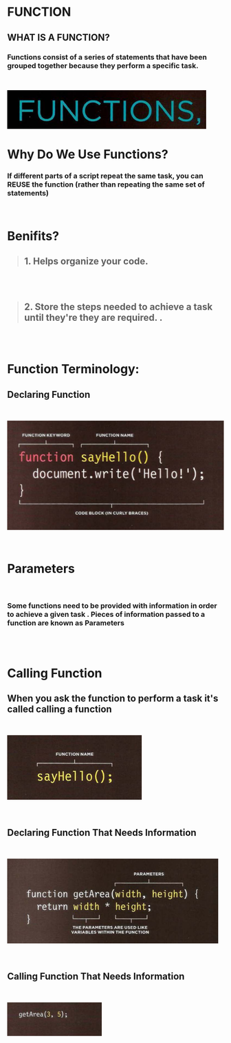 
# FUNCTION

## WHAT IS A FUNCTION?

###  Functions consist of a series of statements that have been grouped together because they perform a specific task.

<br>

![](fun1.PNG)
# Why Do We Use Functions?

### If different parts of a script repeat the same task, you can REUSE the function (rather than repeating the same set of statements) 

<br>

# Benifits?
> ## 1. Helps organize your code. 

<br>
<br>

> ## 2. Store the steps needed to achieve a task until they're they are required. .


 <br>
 <br>

# Function Terminology:

## Declaring Function

  <br>
  
  ![](img3.PNG)

   <br>

# Parameters

<br>

### Some functions need to be provided with information in order to achieve a given task . Pieces of information passed to a function are known as **Parameters**

<br><br>

# Calling Function

## When you ask the function to perform a task it's called **calling a function**

 <br>
  
  ![](img4.PNG)

   <br>

## Declaring Function That Needs Information 

 <br>
  
  ![](img5.PNG)

   <br>

## Calling Function That Needs Information
 
 <br> 
  
  ![](img6.PNG)

   <br>
